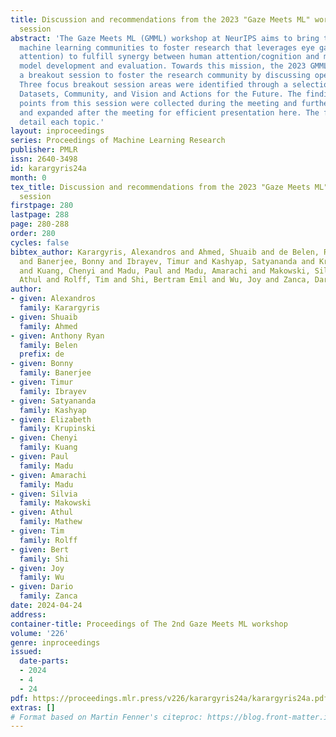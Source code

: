 ```yaml
---
title: Discussion and recommendations from the 2023 "Gaze Meets ML" workshop breakout
  session
abstract: 'The Gaze Meets ML (GMML) workshop at NeurIPS aims to bring together diverse
  machine learning communities to foster research that leverages eye gaze (visual
  attention) to fulfill synergy between human attention/cognition and machine learning
  model development and evaluation. Towards this mission, the 2023 GMML workshop ran
  a breakout session to foster the research community by discussing open challenges.
  Three focus breakout session areas were identified through a selection process:
  Datasets, Community, and Vision and Actions for the Future. The findings and discussion
  points from this session were collected during the meeting and further organized
  and expanded after the meeting for efficient presentation here. The following sections
  detail each topic.'
layout: inproceedings
series: Proceedings of Machine Learning Research
publisher: PMLR
issn: 2640-3498
id: karargyris24a
month: 0
tex_title: Discussion and recommendations from the 2023 "Gaze Meets ML" workshop breakout
  session
firstpage: 280
lastpage: 288
page: 280-288
order: 280
cycles: false
bibtex_author: Karargyris, Alexandros and Ahmed, Shuaib and de Belen, Ryan Anthony
  and Banerjee, Bonny and Ibrayev, Timur and Kashyap, Satyananda and Krupinski, Elizabeth
  and Kuang, Chenyi and Madu, Paul and Madu, Amarachi and Makowski, Silvia and Mathew,
  Athul and Rolff, Tim and Shi, Bertram Emil and Wu, Joy and Zanca, Dario
author:
- given: Alexandros
  family: Karargyris
- given: Shuaib
  family: Ahmed
- given: Anthony Ryan
  family: Belen
  prefix: de
- given: Bonny
  family: Banerjee
- given: Timur
  family: Ibrayev
- given: Satyananda
  family: Kashyap
- given: Elizabeth
  family: Krupinski
- given: Chenyi
  family: Kuang
- given: Paul
  family: Madu
- given: Amarachi
  family: Madu
- given: Silvia
  family: Makowski
- given: Athul
  family: Mathew
- given: Tim
  family: Rolff
- given: Bert
  family: Shi
- given: Joy
  family: Wu
- given: Dario
  family: Zanca
date: 2024-04-24
address:
container-title: Proceedings of The 2nd Gaze Meets ML workshop
volume: '226'
genre: inproceedings
issued:
  date-parts:
  - 2024
  - 4
  - 24
pdf: https://proceedings.mlr.press/v226/karargyris24a/karargyris24a.pdf
extras: []
# Format based on Martin Fenner's citeproc: https://blog.front-matter.io/posts/citeproc-yaml-for-bibliographies/
---
```

